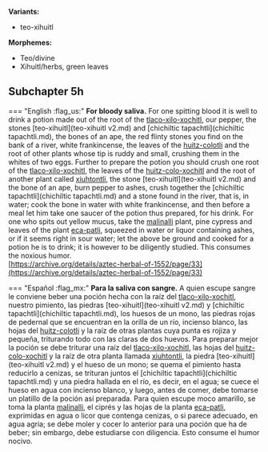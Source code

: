 **Variants:**

- teo-xihuitl


**Morphemes:**

- Teo/divine
- Xihuitl/herbs, green leaves


## Subchapter 5h  

=== "English :flag_us:"
    **For bloody saliva.** For one spitting blood it is well to drink a potion made out of the root of the [tlaco-xilo-xochitl](Tlaco-xilo-xochitl.md), our pepper, the stones [teo-xihuitl](teo-xihuitl v2.md) and [chichiltic tapachtli](chichiltic tapachtli.md), the bones of an ape, the red flinty stones you find on the bank of a river, white frankincense, the leaves of the [huitz-colotli](Huitz-colotli.md) and the root of other plants whose tip is ruddy and small, crushing them in the whites of two eggs. Further to prepare the potion you should crush one root of the [tlaco-xilo-xochitl](Tlaco-xilo-xochitl.md), the leaves of the [huitz-colo-xochitl](Huitz-colotli.md) and the root of another plant called [xiuhtontli](Xiuhtontli.md), the stone [teo-xihuitl](teo-xihuitl v2.md) and the bone of an ape, burn pepper to ashes, crush together the [chichiltic tapachtli](chichiltic tapachtli.md) and a stone found in the river, that is, in water; cook the bone in water with white frankincense, and then before a meal let him take one saucer of the potion thus prepared, for his drink. For one who spits out yellow mucus, take the [malinalli](Malinalli.md) plant, pine cypress and leaves of the plant [eca-patli](Eca-patli.md), squeezed in water or liquor containing ashes, or if it seems right in sour water; let the above be ground and cooked for a potion he is to drink; it is however to be diligently studied. This consumes the noxious humor.  
    [https://archive.org/details/aztec-herbal-of-1552/page/33](https://archive.org/details/aztec-herbal-of-1552/page/33)  


=== "Español :flag_mx:"
    **Para la saliva con sangre.** A quien escupe sangre le conviene beber una poción hecha con la raíz del [tlaco-xilo-xochitl](Tlaco-xilo-xochitl.md), nuestro pimiento, las piedras [teo-xihuitl](teo-xihuitl v2.md) y [chichiltic tapachtli](chichiltic tapachtli.md), los huesos de un mono, las piedras rojas de pedernal que se encuentran en la orilla de un río, incienso blanco, las hojas del [huitz-colotli](Huitz-colotli.md) y la raíz de otras plantas cuya punta es rojiza y pequeña, triturando todo con las claras de dos huevos. Para preparar mejor la poción se debe triturar una raíz del [tlaco-xilo-xochitl](Tlaco-xilo-xochitl.md), las hojas del [huitz-colo-xochitl](Huitz-colotli.md) y la raíz de otra planta llamada [xiuhtontli](Xiuhtontli.md), la piedra [teo-xihuitl](teo-xihuitl v2.md) y el hueso de un mono; se quema el pimiento hasta reducirlo a cenizas, se trituran juntos el [chichiltic tapachtli](chichiltic tapachtli.md) y una piedra hallada en el río, es decir, en el agua; se cuece el hueso en agua con incienso blanco, y luego, antes de comer, debe tomarse un platillo de la poción así preparada. Para quien escupe moco amarillo, se toma la planta [malinalli](Malinalli.md), el ciprés y las hojas de la planta [eca-patli](Eca-patli.md), exprimidas en agua o licor que contenga cenizas, o si parece adecuado, en agua agria; se debe moler y cocer lo anterior para una poción que ha de beber; sin embargo, debe estudiarse con diligencia. Esto consume el humor nocivo.  

